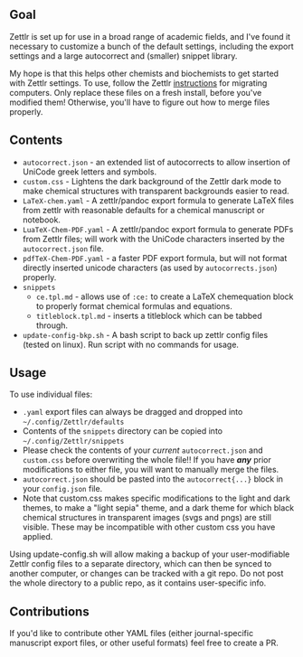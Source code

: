 ## Goal
Zettlr is set up for use in a broad range of academic fields, and I've found it necessary to customize a bunch of the default settings, including the export settings and a large autocorrect and (smaller) snippet library.

My hope is that this helps other chemists and biochemists to get started with Zettlr settings. To use, follow the Zettlr [instructions](https://docs.zettlr.com/en/reference/migrating/) for migrating computers. Only replace these files on a fresh install, before you've modified them! Otherwise, you'll have to figure out how to merge files properly.

## Contents
- `autocorrect.json` - an extended list of autocorrects to allow insertion of UniCode greek letters and symbols.
- `custom.css` - Lightens the dark background of the Zettlr dark mode to make chemical structures with transparent backgrounds easier to read.
- `LaTeX-chem.yaml` - A zettlr/pandoc export formula to generate LaTeX files from zettlr with reasonable defaults for a chemical manuscript or notebook. 
- `LuaTeX-Chem-PDF.yaml` - A zettlr/pandoc export formula to generate PDFs from Zettlr files; will work with the UniCode characters inserted by the `autocorrect.json` file.
- `pdfTeX-Chem-PDF.yaml` - a faster PDF export formula, but will not format directly inserted unicode characters (as used by `autocorrects.json`) properly.  
- `snippets`
  - `ce.tpl.md` - allows use of `:ce:` to create a LaTeX chemequation block to properly format chemical formulas and equations.
  - `titleblock.tpl.md` - inserts a titleblock which can be tabbed through. 
- `update-config-bkp.sh` - A bash script to back up zettlr config files (tested on linux). Run script with no commands for usage.

## Usage
To use individual files:
- `.yaml` export files can always be dragged and dropped into `~/.config/Zettlr/defaults`
- Contents of the `snippets` directory can be copied into `~/.config/Zettlr/snippets`
- Please check the contents of your *current* `autocorrect.json` and `custom.css` before overwriting the whole file!! If you have ***any*** prior modifications to either file, you will want to manually merge the files.
- `autocorrect.json` should be pasted into the `autocorrect{...}` block in your `config.json` file.
- Note that custom.css makes specific modifications to the light and dark themes, to make a "light sepia" theme, and a dark theme for which black chemical structures in transparent images (svgs and pngs) are still visible. These may be incompatible with other custom css you have applied.

Using update-config.sh will allow making a backup of your user-modifiable Zettlr config files to a separate directory, which can then be synced to another computer, or changes can be tracked with a git repo. Do not post the whole directory to a public repo, as it contains user-specific info.

## Contributions
If you'd like to contribute other YAML files (either journal-specific manuscript export files, or other useful formats) feel free to create a PR.
